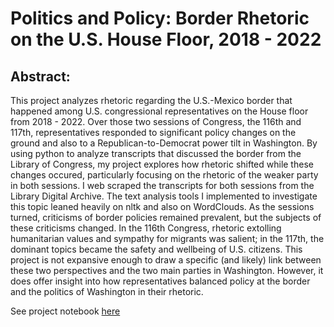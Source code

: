 # Politics and Policy: Border Rhetoric on the U.S. House Floor, 2018 - 2022

## Abstract: 
This project analyzes rhetoric regarding the U.S.-Mexico border that happened among U.S. congressional representatives on the House floor from 2018 - 2022. Over those two sessions of Congress, the 116th and 117th, representatives responded to significant policy changes on the ground and also to a Republican-to-Democrat power tilt in Washington. By using python to analyze transcripts that discussed the border from the Library of Congress, my project explores how rhetoric shifted while these changes occured, particularly focusing on the rhetoric of the weaker party in both sessions. I web scraped the transcripts for both sessions from the Library Digital Archive. The text analysis tools I implemented to investigate this topic leaned heavily on nltk and also on WordClouds. As the sessions turned, criticisms of border policies remained prevalent, but the subjects of these criticisms changed. In the 116th Congress, rhetoric extolling humanitarian values and sympathy for migrants was salient; in the 117th, the dominant topics became the safety and wellbeing of U.S. citizens. This project is not expansive enough to draw a specific (and likely) link between these two perspectives and the two main parties in Washington. However, it does offer insight into how representatives balanced policy at the border and the politics of Washington in their rhetoric.     

See project notebook [here](https://github.com/wedwards2024/border_rhetoric/blob/main/Border_Rhetoric_117_Final.ipynb)
